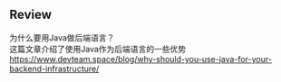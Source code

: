 ## Review
为什么要用Java做后端语言？<br>这篇文章介绍了使用Java作为后端语言的一些优势<br>
https://www.devteam.space/blog/why-should-you-use-java-for-your-backend-infrastructure/